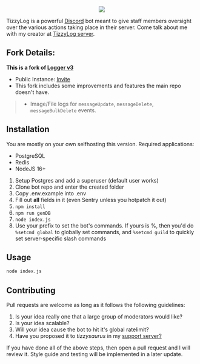 <center>
  <img src="https://cdn.discordapp.com/avatars/1223274176786206853/8729a911ab234be299554a5ba006621d.png" />
</center>

TizzyLog is a powerful [Discord](https://discord.com) bot meant to give staff members oversight over the various actions taking place in their server. Come talk about me with my creator at [TizzyLog server](https://discord.gg/WYTxVjzHnc).

## Fork Details: 
**This is a fork of [Logger v3](https://github.com/curtisf/logger)**
- Public Instance: [Invite](https://discord.com/oauth2/authorize?client_id=1223274176786206853)
- This fork includes some improvements and features the main repo doesn't have. 
> - Image/File logs for `messageUpdate`, `messageDelete`, `messageBulkDelete` events.

## Installation

You are mostly on your own selfhosting this version. Required applications:
- PostgreSQL
- Redis
- NodeJS 16+

1. Setup Postgres and add a superuser (default user works)
2. Clone bot repo and enter the created folder
3. Copy .env.example into .env
4. Fill out **all** fields in it (even Sentry unless you hotpatch it out)
5. `npm install`
6. `npm run genDB`
7. `node index.js`
8. Use your prefix to set the bot's commands. If yours is %, then you'd do `%setcmd global` to globally set commands, and `%setcmd guild` to quickly set server-specific slash commands

## Usage

```bash
node index.js
```

## Contributing
Pull requests are welcome as long as it follows the following guidelines:
1. Is your idea really one that a large group of moderators would like?
2. Is your idea scalable?
3. Will your idea cause the bot to hit it's global ratelimit?
4. Have you proposed it to *tizzysaurus* in my [support server?](https://discord.gg/WYTxVjzHnc)

If you have done all of the above steps, then open a pull request and I will review it. Style guide and testing will be implemented in a later update.

